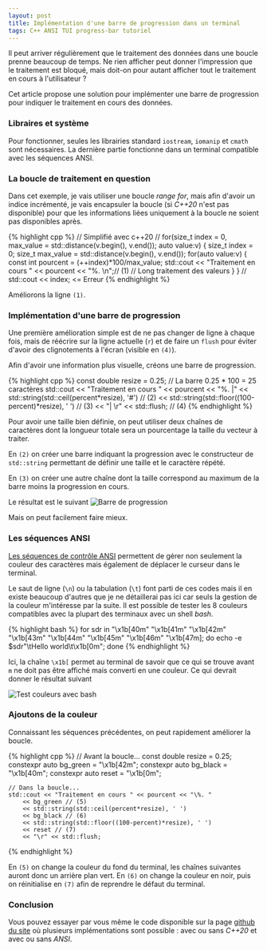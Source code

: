 ```yaml
---
layout: post
title: Implémentation d'une barre de progression dans un terminal
tags: C++ ANSI TUI progress-bar tutoriel
---
```

Il peut arriver régulièrement que le traitement des données dans une boucle prenne beaucoup de temps. Ne rien afficher peut donner l'impression que le traitement est bloqué, mais doit-on pour autant afficher tout le traitement en cours à l'utilisateur ?

Cet article propose une solution pour implémenter une barre de progression pour indiquer le traitement en cours des données.

### Libraires et système
Pour fonctionner, seules les librairies standard `iostream`, `iomanip` et `cmath` sont nécessaires.
La dernière partie fonctionne dans un terminal compatible avec les séquences ANSI.

### La boucle de traitement en question
Dans cet exemple, je vais utiliser une boucle *range for*, mais afin d'avoir un indice incrémenté, je vais encapsuler la boucle (si *C++20* n'est pas disponible) pour que les informations liées uniquement à la boucle ne soient pas disponibles après.

{% highlight cpp %}
// Simplifié avec c++20
// for(size_t index = 0, max_value = std::distance(v.begin(), v.end()); auto value:v) 
{
	size_t index = 0;
	size_t max_value = std::distance(v.begin(), v.end());
	for(auto value:v) {
		const int pourcent = (++index)*100/max_value;
		std::cout << "Traitement en cours " << pourcent << "\%. \n";// (1)
		// Long traitement des valeurs
	}
}
// std::cout << index; <= Erreur
{% endhighlight %}

Améliorons la ligne `(1)`.

### Implémentation d'une barre de progression

Une première amélioration simple est de ne pas changer de ligne à chaque fois, mais de réécrire sur la ligne actuelle (`r`) et de faire un `flush` pour éviter d'avoir des clignotements à l'écran (visible en `(4)`).

Afin d'avoir une information plus visuelle, créons une barre de progression.

{% highlight cpp %}
	const double resize = 0.25; // La barre 0.25 * 100 = 25 caractères
	std::cout << "Traitement en cours " << pourcent << "\%. |"
		<< std::string(std::ceil(percent*resize), '#') // (2)
		<< std::string(std::floor((100-percent)*resize), ' ') // (3)
		<< "| \r" << std::flush; // (4)
{% endhighlight %}

Pour avoir une taille bien définie, on peut utiliser deux chaînes de caractères dont la longueur totale sera un pourcentage la taille du vecteur à traiter.

En `(2)` on créer une barre indiquant la progression avec le constructeur de `std::string` permettant de définir une taille et le caractère répété.

En `(3)` on créer une autre chaîne dont la taille correspond au maximum de la barre moins la progression en cours.

Le résultat est le suivant
![Barre de progression]({{site.url}}/examples/CPP/2021-08_progress_bar/progress_bar.png "Barre de progression")

Mais on peut facilement faire mieux.

### Les séquences ANSI
[Les séquences de contrôle ANSI](https://en.wikipedia.org/wiki/ANSI_escape_code) permettent de gérer non seulement la couleur des caractères mais également de déplacer le curseur dans le terminal.

Le saut de ligne (`\n`) ou la tabulation (`\t`) font parti de ces codes mais il en existe beaucoup d'autres que je ne détaillerai pas ici car seuls la gestion de la couleur m'intéresse par la suite.
Il est possible de tester les 8 couleurs compatibles avec la plupart des terminaux avec un shell *bash*.

{% highlight bash %}
for sdr in "\x1b[40m" "\x1b[41m" "\x1b[42m" "\x1b[43m" "\x1b[44m" "\x1b[45m" "\x1b[46m" "\x1b[47m]; do echo -e $sdr"\tHello world\t\x1b[0m"; done
{% endhighlight %}

Ici, la chaîne `\x1b[` permet au terminal de savoir que ce qui se trouve avant `m` ne doit pas être affiché mais converti en une couleur.  Ce qui devrait donner le résultat suivant

![Test couleurs avec bash]({{site.url}}/examples/CPP/2021-08_progress_bar/bash_test_bgcolor.png "Test couleurs avec bash")

### Ajoutons de la couleur
Connaissant les séquences précédentes, on peut rapidement améliorer la boucle.

{% highlight cpp %}
	// Avant la boucle...
	const double resize = 0.25;
	constexpr auto bg_green = "\x1b[42m";
	constexpr auto bg_black = "\x1b[40m";
	constexpr auto reset = "\x1b[0m";
	
	// Dans la boucle...
	std::cout << "Traitement en cours " << pourcent << "\%. "
		<< bg_green // (5)
		<< std::string(std::ceil(percent*resize), ' ')
		<< bg_black // (6)
		<< std::string(std::floor((100-percent)*resize), ' ')
		<< reset // (7)
		<< "\r" << std::flush;
{% endhighlight %}

En `(5)` on change la couleur du fond du terminal, les chaînes suivantes auront donc un arrière plan vert.
En `(6)` on change la couleur en noir, puis on réinitialise en `(7)` afin de reprendre le défaut du terminal.

### Conclusion
Vous pouvez essayer par vous même le code disponible sur la page [github du site]({{site.git_origin}}/tree/main/examples/CPP/2021-08_progress_bar/) où plusieurs implémentations sont possible : avec ou sans *C++20* et avec ou sans *ANSI*.
